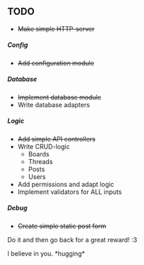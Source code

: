 ## TODO

* ~~Make simple HTTP-server~~

##### Config
* ~~Add configuration module~~

##### Database
* ~~Implement database module~~
* Write database adapters

##### Logic
* ~~Add simple API controllers~~
* Write CRUD-logic
  * Boards
  * Threads
  * Posts
  * Users
* Add permissions and adapt logic
* Implement validators for ALL inputs

##### Debug
* ~~Create simple static post form~~

Do it and then go back for a great reward! :3

I believe in you. \*hugging\*
